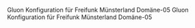 Gluon Konfiguration für Freifunk Münsterland Domäne-05
Gluon Konfiguration für Freifunk Münsterland Domäne-05

